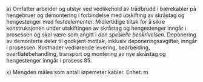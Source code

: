 a) Omfatter arbeider og utstyr ved vedlikehold av trådbrudd i bærekabler på hengebruer og demontering i forbindelse med utskifting av skråstag og hengestenger med festeelementer. Midlertidige tiltak for å sikre konstruksjonen under utskiftingen av skråstag og hengestenger inngår i prosessen og skal være som angitt i *den spesielle beskrivelsen*.
Deponering av demonterte deler til godkjent mottak, inklusiv deponeringsavgifter, inngår i prosessen.
Kostnader vedrørende levering, bearbeiding, overflatebehandling, transport og montering av nye skråstag og hengestenger inngår i prosess 85.

x) Mengden måles som antall løpemeter kabler. Enhet: m

